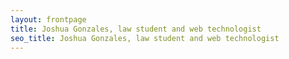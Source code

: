 ```yaml
---
layout: frontpage
title: Joshua Gonzales, law student and web technologist
seo_title: Joshua Gonzales, law student and web technologist
---
```


